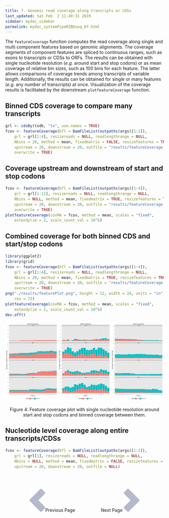 ```yaml
---
title: 7. Genomic read coverage along transripts or CDSs
last_updated: Sat Feb  2 11:49:31 2019
sidebar: mydoc_sidebar
permalink: mydoc_systemPipeRIBOseq_07.html
---
```


The `featureCoverage` function computes the read coverage along
single and multi component features based on genomic alignments. The coverage
segments of component features are spliced to continuous ranges, such as exons
to transcripts or CDSs to ORFs. The results can be obtained with single
nucleotide resolution (_e.g._ around start and stop codons) or as mean coverage
of relative bin sizes, such as 100 bins for each feature. The latter allows
comparisons of coverage trends among transcripts of variable length. Additionally, 
the results can be obtained for single or many features (_e.g._ any number of
transcripts) at once. Visualization of the coverage results is facilitated by
the downstream `plotfeatureCoverage` function. 

## Binned CDS coverage to compare many transcripts


```r
grl <- cdsBy(txdb, "tx", use.names = TRUE)
fcov <- featureCoverage(bfl = BamFileList(outpaths(args)[1:2]), 
    grl = grl[1:4], resizereads = NULL, readlengthrange = NULL, 
    Nbins = 20, method = mean, fixedmatrix = FALSE, resizefeatures = TRUE, 
    upstream = 20, downstream = 20, outfile = "results/featureCoverage.xls", 
    overwrite = TRUE)
```

## Coverage upstream and downstream of start and stop codons


```r
fcov <- featureCoverage(bfl = BamFileList(outpaths(args)[1:4]), 
    grl = grl[1:12], resizereads = NULL, readlengthrange = NULL, 
    Nbins = NULL, method = mean, fixedmatrix = TRUE, resizefeatures = TRUE, 
    upstream = 20, downstream = 20, outfile = "results/featureCoverage.xls", 
    overwrite = TRUE)
plotfeatureCoverage(covMA = fcov, method = mean, scales = "fixed", 
    extendylim = 2, scale_count_val = 10^6)
```

## Combined coverage for both binned CDS and start/stop codons


```r
library(ggplot2)
library(grid)
fcov <- featureCoverage(bfl = BamFileList(outpaths(args)[1:4]), 
    grl = grl[1:4], resizereads = NULL, readlengthrange = NULL, 
    Nbins = 20, method = mean, fixedmatrix = TRUE, resizefeatures = TRUE, 
    upstream = 20, downstream = 20, outfile = "results/featureCoverage.xls", 
    overwrite = TRUE)
png("./results/featurePlot.png", height = 12, width = 24, units = "in", 
    res = 72)
plotfeatureCoverage(covMA = fcov, method = mean, scales = "fixed", 
    extendylim = 2, scale_count_val = 10^6)
dev.off()
```

![](./pages/mydoc/systemPipeRIBOseq_files/featurePlot.png)
<div align="center">Figure 4: Feature coverage plot with single nucleotide resolution around start and stop codons and binned coverage between them.</div>

## Nucleotide level coverage along entire transcripts/CDSs


```r
fcov <- featureCoverage(bfl = BamFileList(outpaths(args)[1:2]), 
    grl = grl[1], resizereads = NULL, readlengthrange = NULL, 
    Nbins = NULL, method = mean, fixedmatrix = FALSE, resizefeatures = TRUE, 
    upstream = 20, downstream = 20, outfile = NULL)
```

<br><br><center><a href="mydoc_systemPipeRIBOseq_06.html"><img src="images/left_arrow.png" alt="Previous page."></a>Previous Page &nbsp; &nbsp; &nbsp; &nbsp; &nbsp; &nbsp; &nbsp; &nbsp; &nbsp; &nbsp; Next Page
<a href="mydoc_systemPipeRIBOseq_08.html"><img src="images/right_arrow.png" alt="Next page."></a></center>
